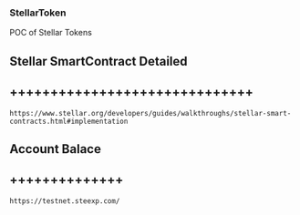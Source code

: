 ### StellarToken
POC of Stellar Tokens


## Stellar SmartContract Detailed 
## ++++++++++++++++++++++++++++++

```
https://www.stellar.org/developers/guides/walkthroughs/stellar-smart-contracts.html#implementation
```

## Account Balace
## ++++++++++++++

```
https://testnet.steexp.com/
```
